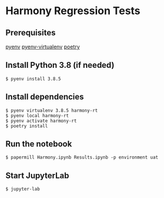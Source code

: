 # Harmony Regression Tests

## Prerequisites

[pyenv](https://github.com/pyenv/pyenv)
[pyenv-virtualenv](https://github.com/pyenv/pyenv-virtualenv)
[poetry](https://python-poetry.org/)

## Install Python 3.8 (if needed)

    $ pyenv install 3.8.5

## Install dependencies

    $ pyenv virtualenv 3.8.5 harmony-rt
    $ pyenv local harmony-rt
    $ pyenv activate harmony-rt
    $ poetry install

## Run the notebook

    $ papermill Harmony.ipynb Results.ipynb -p environment uat

## Start JupyterLab

    $ jupyter-lab
